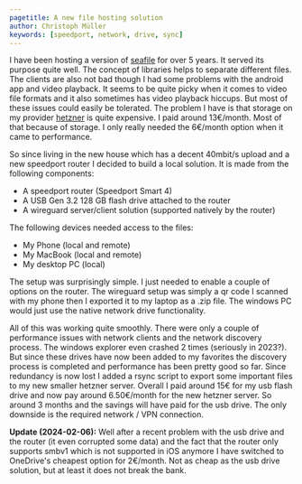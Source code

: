 ```yaml
---
pagetitle: A new file hosting solution
author: Christoph Müller
keywords: [speedport, network, drive, sync]
---
```


I have been hosting a version of [seafile](https://www.seafile.com/) for over 5 years. It served its purpose quite well. The concept of libraries helps to separate different files. The clients are also not bad though I had some problems with the android app and video playback. It seems to be quite picky when it comes to video file formats and it also sometimes has video playback hiccups.
But most of these issues could easily be tolerated. The problem I have is that storage on my provider [hetzner](https://hetzner.de) is quite expensive. I paid around 13€/month. Most of that because of storage. I only really needed the 6€/month option when it came to performance.

So since living in the new house which has a decent 40mbit/s upload and a new speedport router I decided to build a local solution. It is made from the following components:

- A speedport router (Speedport Smart 4)
- A USB Gen 3.2 128 GB flash drive attached to the router
- A wireguard server/client solution (supported natively by the router)

The following devices needed access to the files:

- My Phone (local and remote)
- My MacBook (local and remote)
- My desktop PC (local)

The setup was surprisingly simple. I just needed to enable a couple of options on the router. The wireguard setup was simply a qr code I scanned with my phone then I exported it to my laptop as a .zip file. The windows PC would just use the native network drive functionality.

All of this was working quite smoothly. There were only a couple of performance issues with network clients and the network discovery process. The windows explorer even crashed 2 times (seriously in 2023?). But since these drives have now been added to my favorites the discovery process is completed and performance has been pretty good so far. Since redundancy is now lost I added a rsync script to export some important files to my new smaller hetzner server. Overall I paid around 15€ for my usb flash drive and now pay around 6.50€/month for the new hetzner server. So around 3 months and the savings will have paid for the usb drive. The only downside is the required network / VPN connection.

**Update (2024-02-06):** Well after a recent problem with the usb drive and the router (it even corrupted some data) and the fact that the router only supports smbv1 which is not supported in iOS anymore I have switched to OneDrive's cheapest option for 2€/month. Not as cheap as the usb drive solution, but at least it does not break the bank.
